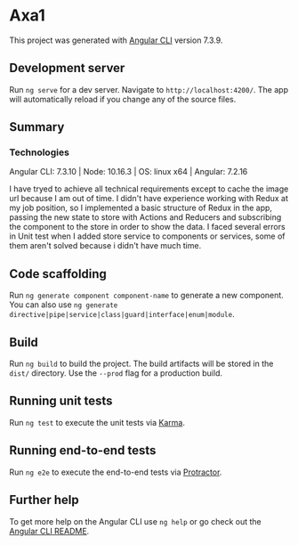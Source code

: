 # Axa1

This project was generated with [Angular CLI](https://github.com/angular/angular-cli) version 7.3.9.

## Development server

Run `ng serve` for a dev server. Navigate to `http://localhost:4200/`. The app will automatically reload if you change any of the source files.

## Summary

### Technologies

Angular CLI: 7.3.10 | 
Node: 10.16.3 | 
OS: linux x64 | 
Angular: 7.2.16

I have tryed to achieve all technical requirements except to cache the image url because I am out of time.
I didn't have experience working with Redux at my job position, so I implemented a basic structure of Redux in the app, passing the new state to store with Actions and Reducers and subscribing the component to the store in order to show the data.
I faced several errors in Unit test when I added store service to components or services, some of them aren't solved because i didn't have much time.


## Code scaffolding

Run `ng generate component component-name` to generate a new component. You can also use `ng generate directive|pipe|service|class|guard|interface|enum|module`.

## Build

Run `ng build` to build the project. The build artifacts will be stored in the `dist/` directory. Use the `--prod` flag for a production build.

## Running unit tests

Run `ng test` to execute the unit tests via [Karma](https://karma-runner.github.io).

## Running end-to-end tests

Run `ng e2e` to execute the end-to-end tests via [Protractor](http://www.protractortest.org/).

## Further help

To get more help on the Angular CLI use `ng help` or go check out the [Angular CLI README](https://github.com/angular/angular-cli/blob/master/README.md).
